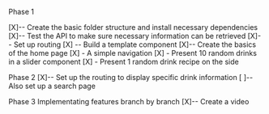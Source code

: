 Phase 1

[X]-- Create the basic folder structure and install necessary dependencies
[X]-- Test the API to make sure necessary information can be retrieved
[X]-- Set up routing
[X] -- Build a template component
[X]-- Create the basics of the home page
[X]    - A simple navigation
[X]    - Present 10 random drinks in a slider component
[X]    - Present 1 random drink recipe on the side

Phase 2
[X]-- Set up the routing to display specific drink information
[ ]-- Also set up a search page

Phase 3 Implementating features branch by branch
[X]-- Create a video

